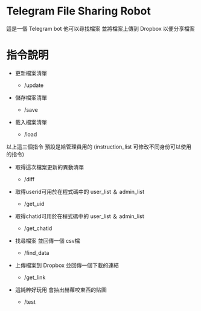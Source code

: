 # Telegram File Sharing Robot
這是一個 Telegram bot 他可以尋找檔案 並將檔案上傳到 Dropbox 以便分享檔案

# 指令說明
- 更新檔案清單
    - /update

- 儲存檔案清單
    - /save

- 載入檔案清單
    - /load

以上這三個指令 預設是給管理員用的  (instruction_list 可修改不同身份可以使用的指令)

- 取得這次檔案更新的異動清單
    - /diff

- 取得userid可用於在程式碼中的 user_list ＆ admin_list
    - /get_uid

- 取得chatid可用於在程式碼中的 user_list ＆ admin_list
    - /get_chatid

- 找尋檔案 並回傳一個 csv檔
    - /find_data

- 上傳檔案到 Dropbox 並回傳一個下載的連結
    - /get_link

- 這純粹好玩用 會抽出赫蘿咬東西的貼圖
    - /test
